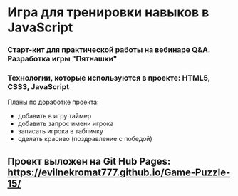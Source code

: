 # Игра для тренировки навыков в JavaScript

### Старт-кит для практической работы на вебинаре Q&A. Разработка игры "Пятнашки"

### Технологии, которые используются в проекте: HTML5, CSS3, JavaScript

Планы по доработке проекта:

- добавить в игру таймер
- добавить запрос имени игрока
- записать игрока в табличку
- сделать красиво (поздравление с победой) 

## Проект выложен на Git Hub Pages: https://evilnekromat777.github.io/Game-Puzzle-15/
